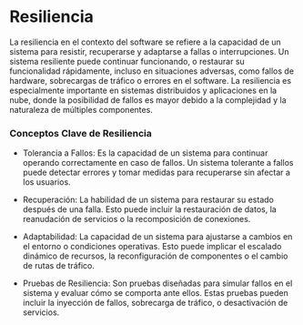 # Resiliencia

La resiliencia en el contexto del software se refiere a la capacidad de un sistema para resistir, recuperarse y adaptarse a fallas o interrupciones. Un sistema resiliente puede continuar funcionando, o restaurar su funcionalidad rápidamente, incluso en situaciones adversas, como fallos de hardware, sobrecargas de tráfico o errores en el software. La resiliencia es especialmente importante en sistemas distribuidos y aplicaciones en la nube, donde la posibilidad de fallos es mayor debido a la complejidad y la naturaleza de múltiples componentes.

### Conceptos Clave de Resiliencia

  - Tolerancia a Fallos: Es la capacidad de un sistema para continuar operando correctamente en caso de fallos. Un sistema tolerante a fallos puede detectar errores y 
  tomar medidas para recuperarse sin afectar a los usuarios.

  - Recuperación: La habilidad de un sistema para restaurar su estado después de una falla. Esto puede incluir la restauración de datos, la reanudación de servicios o la 
  recomposición de conexiones.

  - Adaptabilidad: La capacidad de un sistema para ajustarse a cambios en el entorno o condiciones operativas. Esto puede implicar el escalado dinámico de recursos, la 
  reconfiguración de componentes o el cambio de rutas de tráfico.

  - Pruebas de Resiliencia: Son pruebas diseñadas para simular fallos en el sistema y evaluar cómo se comporta ante ellos. Estas pruebas pueden incluir la inyección de 
  fallos, sobrecarga de tráfico, o desactivación de servicios.
  